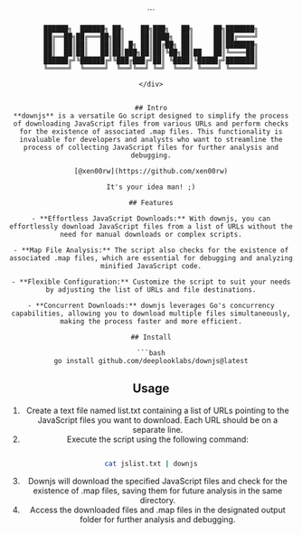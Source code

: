 
<div align="center">
```

	██████╗  ██████╗ ██╗    ██╗███╗   ██╗     ██╗███████╗
	██╔══██╗██╔═══██╗██║    ██║████╗  ██║     ██║██╔════╝
	██║  ██║██║   ██║██║ █╗ ██║██╔██╗ ██║     ██║███████╗
	██║  ██║██║   ██║██║███╗██║██║╚██╗██║██   ██║╚════██║
	██████╔╝╚██████╔╝╚███╔███╔╝██║ ╚████║╚█████╔╝███████║
	╚═════╝  ╚═════╝  ╚══╝╚══╝ ╚═╝  ╚═══╝ ╚════╝ ╚══════╝
```
</div>


## Intro
**downjs** is a versatile Go script designed to simplify the process of downloading JavaScript files from various URLs and perform checks for the existence of associated .map files. This functionality is invaluable for developers and analysts who want to streamline the process of collecting JavaScript files for further analysis and debugging.

[@xen00rw](https://github.com/xen00rw)

It's your idea man! ;)

## Features

- **Effortless JavaScript Downloads:** With downjs, you can effortlessly download JavaScript files from a list of URLs without the need for manual downloads or complex scripts.

- **Map File Analysis:** The script also checks for the existence of associated .map files, which are essential for debugging and analyzing minified JavaScript code.

- **Flexible Configuration:** Customize the script to suit your needs by adjusting the list of URLs and file destinations.

- **Concurrent Downloads:** downjs leverages Go's concurrency capabilities, allowing you to download multiple files simultaneously, making the process faster and more efficient.

## Install

```bash
go install github.com/deeplooklabs/downjs@latest
```

## Usage

1. Create a text file named list.txt containing a list of URLs pointing to the JavaScript files you want to download. Each URL should be on a separate line.
2. Execute the script using the following command:

```bash

cat jslist.txt | downjs
```
3. Downjs will download the specified JavaScript files and check for the existence of .map files, saving them for future analysis in the same directory.
4. Access the downloaded files and .map files in the designated output folder for further analysis and debugging.
